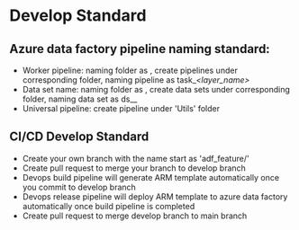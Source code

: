 # Develop Standard
## Azure data factory pipeline naming standard:
- Worker pipeline: naming folder as <batch name>, create pipelines under corresponding folder, naming pipeline as task_<batch name>_<layer_name>_<task name>
- Data set name: naming folder as <batch name>, create data sets under corresponding folder, naming data set as ds_<batch name>_<file name>
- Universal pipeline: create pipeline under 'Utils' folder

## CI/CD Develop Standard
- Create your own branch with the name start as 'adf_feature/'
- Create pull request to merge your branch to develop branch
- Devops build pipeline will generate ARM template automatically once you commit to develop branch
- Devops release pipeline will deploy ARM template to azure data factory automatically once build pipeline is completed
- Create pull request to merge develop branch to main branch


   
